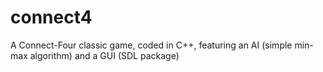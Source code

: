 # connect4
A Connect-Four classic game, coded in C++, featuring an AI (simple min-max algorithm) and a GUI (SDL package)
